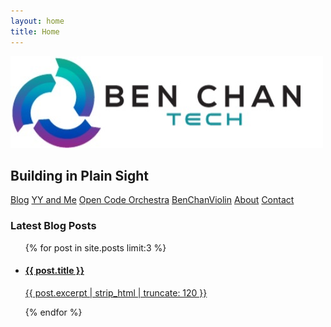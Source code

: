 ```yaml
---
layout: home
title: Home
---
```


<div class="hero">
  <img src="/assets/images/logo.jpg" alt="Ben Chan Tech LLC Logo" class="hero-logo">
  <h2 class="tagline">Building in Plain Sight</h2>
  <div class="hero-links">
    <a href="/blog/" class="hero-button">Blog</a>
    <a href="https://yyand.me" target="_blank" class="hero-button">YY and Me</a>
    <a href="https://oco.Ben Chan Tech.com" target="_blank" class="hero-button">Open Code Orchestra</a>
    <a href="https://youtube.com/benchanviolin" target="_blank" class="hero-button">BenChanViolin</a>
    <a href="/about/" class="hero-button">About</a>
    <a href="/contact/" class="hero-button">Contact</a>
  </div>
</div>

<section class="latest-posts">
  <h3>Latest Blog Posts</h3>
  <ul class="post-list">
    {% for post in site.posts limit:3 %}
    <li class="post-card">
      <a href="{{ post.url | relative_url }}">
        <h4>{{ post.title }}</h4>
        <p>{{ post.excerpt | strip_html | truncate: 120 }}</p>
      </a>
    </li>
    {% endfor %}
  </ul>
</section>
